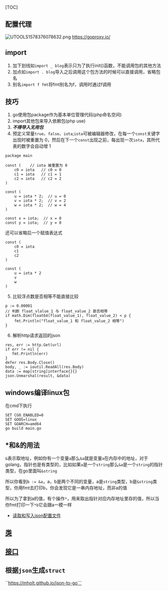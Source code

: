 [TOC]
## 配置代理
![UTOOLS1578376078632.png](https://user-gold-cdn.xitu.io/2020/1/7/16f7e8ba8d158d30?w=1041&h=719&f=png&s=38909)
https://goproxy.io/
## import
1. 加下划线如`import _ blog`表示只为了执行init()函数，不能调用包的其他方法
2. 加点如`import . blog`导入之后调用这个包方法的时候可以直接调用，省略包名
3. 别名`import f fmt`将fmt别名为f，调用时通过f调用
## 技巧
1. go使用包package作为基本单位管理代码(php命名空间)
2. import其他包来导入依赖包(php use)
3. ***不得导入无用包***
4. 预定义常量`true`、`false`、`iota`;`iota`可被编辑器修改，在每一个`const`关键字出现时被重置为 0，然后在下一个`const`出现之前，每出现一次`iota`，其所代表的数字会自动增 1
```
package main

const (    // iota 被重置为 0
    c0 = iota   // c0 = 0
    c1 = iota   // c1 = 1
    c2 = iota   // c2 = 2
)

const (
    u = iota * 2;  // u = 0
    v = iota * 2;  // v = 2
    w = iota * 2;  // w = 4
)

const x = iota;  // x = 0
const y = iota;  // y = 0
```
还可以省略后一个赋值表达式
```
const ( 
    c0 = iota 
    c1 
    c2 
)

const ( 
    u = iota * 2 
    v 
    w 
)
```
5. 比较浮点数是否相等不能直接比较
```
p := 0.00001
// 判断 float_vlalue_1 与 float_value_2 是否相等
if math.Dim(float64(float_value_1), float_value_2) < p {
    fmt.Println("float_value_1 和 float_value_2 相等")
}
```
6. 解析http请求返回的json
```
res, err := http.Get(url)
if err != nil {
   fmt.Println(err)
}
defer res.Body.Close()
body, _ := ioutil.ReadAll(res.Body)
data := map[string]interface{}{}
json.Unmarshal(result, &data)
```
## windows编译linux包
在cmd下执行
```
SET CGO_ENABLED=0
SET GOOS=linux
SET GOARCH=amd64
go build main.go
```
## *和&的用法
`&`表示取地址，例如你有一个变量`a`那么`&a`就是变量`a`在内存中的地址，对于golang，指针也是有类型的，比如如果`a`是一个`string`那么`&a`是一个`string`的指针类型，在go里面叫`&string`  
  
所以你看到`b := &a`，a，b是两个不同的变量，a是`string`类型，b是`&string`类型，你用fmt去打印b，你会发现它是一串内存地址，而非a的值  
  
所以为了拿到a的值，有个操作`*`，用来取出指针对应内存地址里存的值，所以当你fmt打印一下`*b`它会跟a一模一样
* [读取和写入json配置文件](./读取和写入json配置文件.md)
## [类](./Go/类.md)
## [接口](./Go/接口.md)
## 根据`json`生成`struct`
``https://mholt.github.io/json-to-go```
